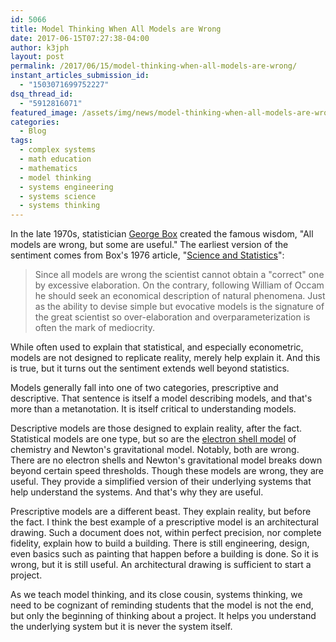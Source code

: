 ```yaml
---
id: 5066
title: Model Thinking When All Models are Wrong
date: 2017-06-15T07:27:38-04:00
author: k3jph
layout: post
permalink: /2017/06/15/model-thinking-when-all-models-are-wrong/
instant_articles_submission_id:
  - "1503071699752227"
dsq_thread_id:
  - "5912816071"
featured_image: /assets/img/news/model-thinking-when-all-models-are-wrong.webp
categories:
  - Blog
tags:
  - complex systems
  - math education
  - mathematics
  - model thinking
  - systems engineering
  - systems science
  - systems thinking
---
```

In the late 1970s, statistician [George
Box](https://en.wikipedia.org/wiki/George_E._P._Box) created the
famous wisdom, "All models are wrong, but some are useful."  The
earliest version of the sentiment comes from Box's 1976 article,
"[Science and
Statistics](http://www.tandfonline.com/doi/abs/10.1080/01621459.1976.10480949)":

> Since all models are wrong the scientist cannot obtain a "correct"
one by excessive elaboration. On the contrary, following William
of Occam he should seek an economical description of natural
phenomena. Just as the ability to devise simple but evocative models
is the signature of the great scientist so over-elaboration and
overparameterization is often the mark of mediocrity.

While often used to explain that statistical, and especially
econometric, models are not designed to replicate reality, merely
help explain it.  And this is true, but it turns out the sentiment
extends well beyond statistics.

Models generally fall into one of two categories, prescriptive and
descriptive.  That sentence is itself a model describing models,
and that's more than a metanotation.  It is itself critical to
understanding models.

Descriptive models are those designed to explain reality, after the
fact.  Statistical models are one type, but so are the [electron
shell
model](https://www.khanacademy.org/science/biology/chemistry--of-life/electron-shells-and-orbitals/a/the-periodic-table-electron-shells-and-orbitals-article)
of chemistry and Newton's gravitational model.  Notably, both are
wrong.  There are no electron shells and Newton's gravitational
model breaks down beyond certain speed thresholds.  Though these
models are wrong, they are useful.  They provide a simplified version
of their underlying systems that help understand the systems.  And
that's why they are useful.

Prescriptive models are a different beast.  They explain reality,
but before the fact.  I think the best example of a prescriptive
model is an architectural drawing.  Such a document does not, within
perfect precision, nor complete fidelity, explain how to build a
building.  There is still engineering, design, even basics such as
painting that happen before a building is done.  So it is wrong,
but it is still useful.  An architectural drawing is sufficient to
start a project.

As we teach model thinking, and its close cousin, systems thinking,
we need to be cognizant of reminding students that the model is not
the end, but only the beginning of thinking about a project.  It
helps you understand the underlying system but it is never the
system itself.
